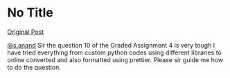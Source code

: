# No Title

[Original Post](https://discourse.onlinedegree.iitm.ac.in/t/165959/100)

<p><a class="mention" href="/u/s.anand">@s.anand</a> Sir the question 10 of the Graded Assignment 4 is very tough I have tried everything from custom python codes using different libraries to online converted and also formatted using prettier. Please sir guide me how to do the question.</p>